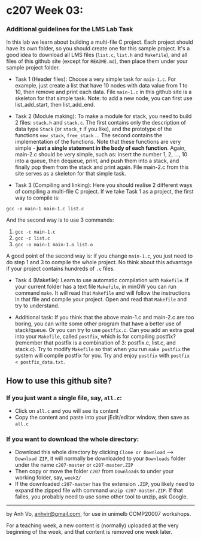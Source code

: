 c207 Week 03:
=======
### Additional guidelines for the LMS Lab Task
In this lab we learn about building a multi-file C project.
Each project should have its own folder, so you should create one
for this sample project. It's a good idea to download all LMS
files (`list.c`, `list.h` and `Makefile`), and all files of this
github site (except for `README.md`), then place them under your
sample project folder.
 
  * Task 1 (Header files): Choose a very simple task for `main-1.c`. 
For example, just create a list that have 10 nodes with data value
from 1 to 10, then remove and print each data. File `main-1.c` in this github
site is a skeleton for that simple task. Note: to add a new node, 
you can first use list_add_start, then list_add_end. 

  * Task 2 (Module making): To make a module for stack, you need to
build 2 files: `stack.h` and `stack.c`. The first contains only 
the description of data type `Stack` (or `stack_t` if you like), and 
the prototype of the functions `new_stack`, `free_stack` ... The second
contains the implementation of the functions. Note that these functions
are very simple - **just a single statement in the body of each function**.
Again, main-2.c should be very simple, such as: insert the number 1, 2, ...,
10 into a queue, then dequeue, print, and push them into a stack, and
finally pop them from the stack and print again. File main-2.c from this
site serves as a skeleton for that simple task.

  * Task 3 (Compiling and linking): Here you should realise 2 different 
ways of compiling a multi-file C project. If we take Task 1 as a project, the first way to compile is:

`gcc -o main-1 main-1.c list.c`

And the second way is to use 3 commands:

1. `gcc -c main-1.c`
1. `gcc -c list.c`
1. `gcc -o main-1 main-1.o list.o`

A good point of the second way is: if you change `main-1.c`, you just need to do step 1 and 3 to compile the whole project.
 No think about this advantage if your project contains hundreds of `.c` files.

  * Task 4 (Makefile): Learn to use automatic compilation with `Makefile`.
If your current folder has a text file `Makefile`, in minGW you can run
command `make`. It will read that `Makefile` and will follow the instructions
 in that file and compile your project. Open and read that `Makefile` and
 try to understand. 

  * Additional task: If you think that the above main-1.c and main-2.c are
 too boring, you can write some other program that have a better use
 of stack/queue. Or you can try to use `postfix.c`. Can you add an extra
 goal into your `Makefile`, called `postfix`, which is for compiling 
 postfix? (remember that postfix is a combination of 3: postfix.c, list.c, 
 and stack.c). Try to modify `Makefile` so that when you run `make postfix` 
 the system will compile postfix for you. Try and enjoy `postfix` with 
 `postfix < postfix_data.txt`. 

How to use this github site?
----------------------------
### If you just want a single file, say, `all.c`:
  * Click on `all.c` and you will see its content 
  * Copy the content and paste into your jEdit/editor window, then save as `all.c`

### If you want to download the whole directory:
  * Download this whole directory by clicking `Clone or Download` --> `Download ZIP`, it will normally be downloaded to your `Downloads` folder under the name `c207-master` or `c207-master.ZIP`
  * Then copy or move the folder `c207` from `Downloads` to under your working folder, say, `week2/`
  * If the downloaded `c207-master` has the extension `.ZIP`, you likely need to expand the zipped file with command `unzip c207-master.ZIP`. If that failes, you probably need to use some other tool to unzip, ask Google.
 
-------------------------------------------------------------
by Anh Vo, anhvir@gmail.com, for use in unimelb COMP20007 workshops.

For a teaching week, a new content is (normally) uploaded at the very beginning of the week, and that content is removed one week later.
